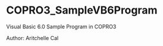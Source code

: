 COPRO3_SampleVB6Program
=======================

Visual Basic 6.0 Sample Program in COPRO3

Author: Aritchelle Cal
